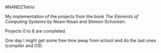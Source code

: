 #NAND2Tetris

My implementation of the projects from the book *The Elements of Computing Systems* by Noam Nisan and Shimon Schocken.

Projects 0 to 8 are completed.

One day I might get some free time away from school and do the last ones (compiler and OS).
